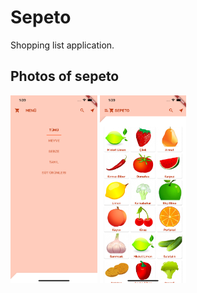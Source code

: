 # Sepeto

Shopping list application.

## Photos of sepeto

<img src="https://github.com/elifgul/sepeto/blob/master/assets/screenshots/menu.png" height="300"/>
<img src="https://github.com/elifgul/sepeto/blob/master/assets/screenshots/home.png" height="300"/>

